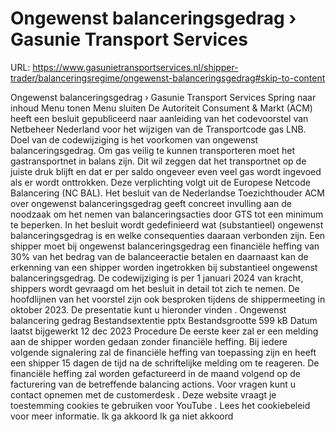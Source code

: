 # Ongewenst balanceringsgedrag › Gasunie Transport Services

URL: https://www.gasunietransportservices.nl/shipper-trader/balanceringsregime/ongewenst-balanceringsgedrag#skip-to-content

Ongewenst balanceringsgedrag › Gasunie Transport Services
Spring naar inhoud
Menu tonen
Menu sluiten
De Autoriteit Consument & Markt (ACM) heeft een besluit gepubliceerd naar aanleiding van het codevoorstel van Netbeheer Nederland voor het wijzigen van de Transportcode
gas
LNB. Doel van de codewijziging is het voorkomen van ongewenst balanceringsgedrag.
Om
gas
veilig te kunnen transporteren moet het
gastransportnet
in balans zijn. Dit wil zeggen dat het transportnet op de juiste druk blijft en dat er per saldo ongeveer even veel
gas
wordt ingevoed als er wordt onttrokken. Deze verplichting volgt uit de Europese Netcode Balancering (NC BAL).
Het besluit van de Nederlandse Toezichthouder ACM over ongewenst balanceringsgedrag geeft concreet invulling aan de noodzaak om het nemen van balanceringsacties door
GTS
tot een minimum te beperken. In het besluit wordt gedefinieerd wat (substantieel) ongewenst balanceringsgedrag is en welke consequenties daaraan verbonden zijn. Een shipper moet bij ongewenst balanceringsgedrag een financiële heffing van 30% van het bedrag van de balanceeractie betalen en daarnaast kan de erkenning van een shipper worden ingetrokken bij substantieel ongewenst balanceringsgedrag.
De codewijziging is per 1 januari 2024 van kracht, shippers wordt gevraagd om
het besluit
in detail tot zich te nemen. De hoofdlijnen van het voorstel zijn ook besproken tijdens de shippermeeting in oktober 2023. De presentatie kunt u hieronder vinden
.
Ongewenst balancering gedrag
Bestandsextentie
pptx
Bestandsgrootte
599 kB
Datum laatst bijgewerkt
12 dec 2023
Procedure
De eerste keer zal er een melding aan de shipper worden gedaan zonder financiële heffing. Bij iedere volgende signalering zal de financiële heffing van toepassing zijn en heeft een shipper 15 dagen de tijd na de schriftelijke melding om te reageren. De financiële heffing zal worden gefactureerd in de maand volgend op de facturering van de betreffende balancing actions.
Voor vragen kunt u contact opnemen met de
customerdesk
.
Deze website vraagt je toestemming cookies te gebruiken voor
YouTube
. Lees het
cookiebeleid
voor meer informatie.
Ik ga akkoord
Ik ga niet akkoord